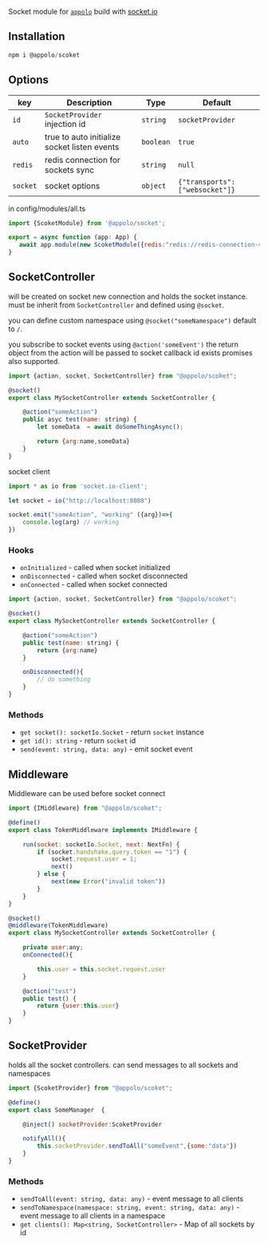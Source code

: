 
Socket module for [`appolo`](http://www.appolojs.com) build with [socket.io](https://socket.io/)

## Installation

```javascript
npm i @appolo/scoket
```

## Options
| key | Description | Type | Default
| --- | --- | --- | --- |
| `id` | `SocketProvider` injection id | `string`|  `socketProvider`|
| `auto` | true to auto initialize socket listen events | `boolean` | `true` |
| `redis` | redis connection for sockets sync   | `string` | `null` |
| `socket` | socket options | `object` | `{"transports": ["websocket"]}` |

in config/modules/all.ts

```javascript
import {ScoketModule} from '@appolo/socket';

export = async function (app: App) {
   await app.module(new ScoketModule({redis:"redis://redis-connection-string"}));
}
```


## SocketController
will be created on socket new connection and holds the socket instance.
must be inherit from `SocketController` and defined using `@socket`.

you can define custom namespace using `@socket("someNamespace")` default to `/`.

you subscribe to socket events using `@action('someEvent')` the return object from the action will be passed to socket callback id exists
promises also supported.

```javascript
import {action, socket, SocketController} from "@appolo/scoket";

@socket()
export class MySocketController extends SocketController {

    @action("someAction")
    public asyc test(name: string) {
        let someData  = await doSomeThingAsync();

        return {arg:name,someData}
    }
}
```
socket client
```javascript
import * as io from 'socket.io-client';

let socket = io("http://localhost:8080")

socket.emit("someAction", "working" ({arg})=>{
    console.log(arg) // working
})

```
### Hooks
- `onInitialized` - called when socket initialized
- `onDisconnected` - called when socket disconnected
- `onConnected` - called when socket connected


```javascript
import {action, socket, SocketController} from "@appolo/scoket";

@socket()
export class MySocketController extends SocketController {

    @action("someAction")
    public test(name: string) {
        return {arg:name}
    }

    onDisconnected(){
        // do something
    }
}
```

### Methods
- `get socket(): socketIo.Socket` - return `socket` instance
- `get id(): string` - return `socket` id
- `send(event: string, data: any)`  - emit socket event

## Middleware
Middleware can be used before socket connect

```javascript
import {IMiddleware} from "@appolo/scoket";

@define()
export class TokenMiddleware implements IMiddleware {

    run(socket: socketIo.Socket, next: NextFn) {
        if (socket.handshake.query.token == "1") {
            socket.request.user = 1;
            next()
        } else {
            next(new Error("invalid token"))
        }
    }
}
```

```javascript
@socket()
@middleware(TokenMiddleware)
export class MySocketController extends SocketController {

    private user:any;
    onConnected(){

        this.user = this.socket.request.user
    }

    @action("test")
    public test() {
        return {user:this.user}
    }
}
```


## SocketProvider
holds all the socket controllers.
can send messages to all sockets and namespaces


```javascript
import {ScoketProvider} from "@appolo/scoket";

@define()
export class SomeManager  {

    @inject() socketProvider:ScoketProvider

    notifyAll(){
        this.socketProvider.sendToAll("someEvent",{some:"data"})
    }
}
```

### Methods
- `sendToAll(event: string, data: any)` - event message to all clients
- `sendToNamespace(namespace: string, event: string, data: any)` - event message to all clients in a namespace
- `get clients(): Map<string, SocketController>` - Map of all sockets by id